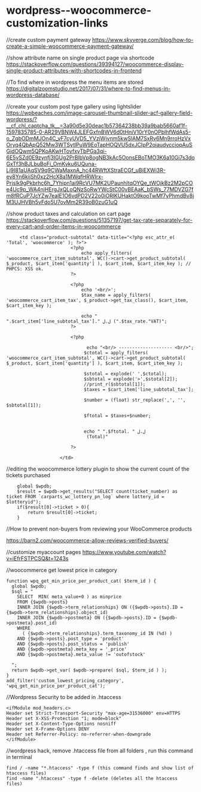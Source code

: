 # wordpress--woocommerce-customization-links

//create custom payment gateway
https://www.skyverge.com/blog/how-to-create-a-simple-woocommerce-payment-gateway/

//show attribute name on single product page via shortcode
https://stackoverflow.com/questions/39394127/woocommerce-display-single-product-attributes-with-shortcodes-in-frontend

//To find where in wordpress the menu items are stored 
https://digitalzoomstudio.net/2017/07/31/where-to-find-menus-in-wordpress-database/

//create your custom post type gallery using lightslider
https://wpbeaches.com/image-carousel-thumbnail-slider-acf-gallery-field-wordpress/?__cf_chl_captcha_tk__=3a90d5e30deac1b57364238bb39a9bab5660af1f-1597835785-0-AR29VBNW4JLEFGxfnBWV6d0tHniV10rY0nOPblhfWdAs5-o_ZgbODmMJOn4C_vF7cyUVD5_YVzjWjvnm5kwSlAM7SxRv6Mn9rroHzVxOryq4QbApQ52Mw3WTSytlPuW9EoTapHOQVU5dxJCIpP2oiaudycciopAuSGidOQwm5QPKoAKwHTovfxyTbPGa3qi-6E5vSZd0E9zynfj3IGUg2PrBlbVp8ogNB3kAc5OonsEBoTMO3K6a10Gi7s3doGxTf3hBJLbuBoFi_OmKvku6UQuna-Lj9I81aUAqSV9q9CWaMaxnA_hc44RWftXStraECGf_uBiEXWi3R-ev8Yn6kijSh0xz2HcX8a1MWqfHRWIrx-Prjslk9gPkbrhc6h_7Yhipn1ai9RcVU7MK2UPaunhltqOYQe_tWOjkBz2M2pCOe4Uc9p_WA4njHErgJxQLoQNzSoRwYWcStC00vBEAaK_bSWs_77MDVZG7fm8fRCuP7JcYZw7eaIE1O6vdPD2V22o0iORlKUHaktO9kooTwMf7yPhmdBv8jM3UJHVBh5vFdo5U7ovMm2R39oB0zuG1uQ

//show product taxes and calculation on cart page 
https://stackoverflow.com/questions/51357197/get-tax-rate-separately-for-every-cart-and-order-items-in-woocommerce

		 <td class="product-subtotal" data-title="<?php esc_attr_e( 'Total', 'woocommerce' ); ?>">
                            <?php
                                echo apply_filters( 'woocommerce_cart_item_subtotal', WC()->cart->get_product_subtotal( $_product, $cart_item['quantity'] ), $cart_item, $cart_item_key ); // PHPCS: XSS ok.
                            ?>
                            
                            <?php
                                echo '<br/>';
							    $tax_name = apply_filters( 'woocommerce_cart_item_tax', $_product->get_tax_class(), $cart_item, $cart_item_key );
                                           
                                echo "  ".$cart_item['line_subtotal_tax']." ل.ل (".$tax_rate."VAT)";
							?>
							
							<?php 
							    
							      echo "<br/> -------------------- <br/>";
							     $ctotal = apply_filters( 'woocommerce_cart_item_subtotal', WC()->cart->get_product_subtotal( $_product, $cart_item['quantity'] ), $cart_item, $cart_item_key );
							     
							     $stotal = explode(' ',$ctotal);
							     $sbtotal = explode('>',$stotal[2]);
							     //print_r($sbtotal[1]);
							     $taxes = $cart_item['line_subtotal_tax'];
							     
							     $number = (float) str_replace(',', '', $sbtotal[1]);
							     
							     $ftotal = $taxes+$number;
							     
							     
							     echo " ".$ftotal. " ل.ل 
							      (Total)"
							
							?>
							
                        </td>



//editing the woocommerce lottery plugin to show the current count of the tickets purchased 

        global $wpdb; 
        $result = $wpdb->get_results("SELECT count(ticket_number) as ticket FROM `carparts_wc_lottery_pn_log` where lottery_id = $lotteryid"); 
        if($result[0]->ticket > 0){
            return $result[0]->ticket;
        }


//How to prevent non-buyers from reviewing your WooCommerce products

https://barn2.com/woocommerce-allow-reviews-verified-buyers/

//customize myaccount pages 
https://www.youtube.com/watch?v=iEfrFSTPCSQ&t=1243s

//woocommerce get lowest price in category

	function wpq_get_min_price_per_product_cat( $term_id ) {
	  global $wpdb;
	  $sql = "
	    SELECT  MIN( meta_value+0 ) as minprice
	    FROM {$wpdb->posts} 
	    INNER JOIN {$wpdb->term_relationships} ON ({$wpdb->posts}.ID = {$wpdb->term_relationships}.object_id)
	    INNER JOIN {$wpdb->postmeta} ON ({$wpdb->posts}.ID = {$wpdb->postmeta}.post_id) 
	    WHERE  
	      ( {$wpdb->term_relationships}.term_taxonomy_id IN (%d) ) 
	    AND {$wpdb->posts}.post_type = 'product' 
	    AND {$wpdb->posts}.post_status = 'publish' 
	    AND {$wpdb->postmeta}.meta_key = '_price'
	    AND {$wpdb->postmeta}.meta_value != 'outofstock'

	  ";
	  return $wpdb->get_var( $wpdb->prepare( $sql, $term_id ) );
	}
	add_filter('custom_lowest_pricing_category', 'wpq_get_min_price_per_product_cat');

//Wordpress Security to be added in .htaccess

	<ifModule mod_headers.c>
	Header set Strict-Transport-Security "max-age=31536000" env=HTTPS
	Header set X-XSS-Protection "1; mode=block"
	Header set X-Content-Type-Options nosniff
	Header set X-Frame-Options DENY
	Header set Referrer-Policy: no-referrer-when-downgrade
	</ifModule>
	
//wordpress hack, remove .htaccess file from all folders , run this command in terminal 

	find / -name "*.htaccess" -type f (this command finds and show list of htaccess files)
	find -name ".htaccess" -type f -delete (deletes all the htaccess files)




